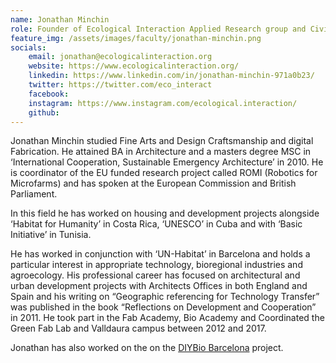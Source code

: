 ```yaml
---
name: Jonathan Minchin
role: Founder of Ecological Interaction Applied Research group and Civic Ecology Advisor at Fab Lab Barcelona
feature_img: /assets/images/faculty/jonathan-minchin.png
socials:
    email: jonathan@ecologicalinteraction.org
    website: https://www.ecologicalinteraction.org/
    linkedin: https://www.linkedin.com/in/jonathan-minchin-971a0b23/
    twitter: https://twitter.com/eco_interact
    facebook:
    instagram: https://www.instagram.com/ecological.interaction/
    github:
---
```


Jonathan Minchin studied Fine Arts and Design Craftsmanship and digital Fabrication. He attained BA in Architecture and a masters degree MSC in ‘International Cooperation, Sustainable Emergency Architecture’ in 2010. He is coordinator of the EU funded research project called ROMI (Robotics for Microfarms) and has spoken at the European Commission and British Parliament.

In this field he has worked on housing and development projects alongside ‘Habitat for Humanity’ in Costa Rica, ‘UNESCO’ in Cuba and with ‘Basic Initiative’ in Tunisia.

He has worked in conjunction with ‘UN-Habitat’ in Barcelona and holds a particular interest in appropriate technology, bioregional industries and agroecology. His professional career has focused on architectural and urban development projects with Architects Offices in both England and Spain and his writing on “Geographic referencing for Technology Transfer” was published in the book “Reflections on Development and Cooperation” in 2011. He took part in the Fab Academy, Bio Academy and Coordinated the Green Fab Lab and Valldaura campus between 2012 and 2017.

Jonathan has also worked on the on the [DIYBio Barcelona](https://diybcn.org/) project.
